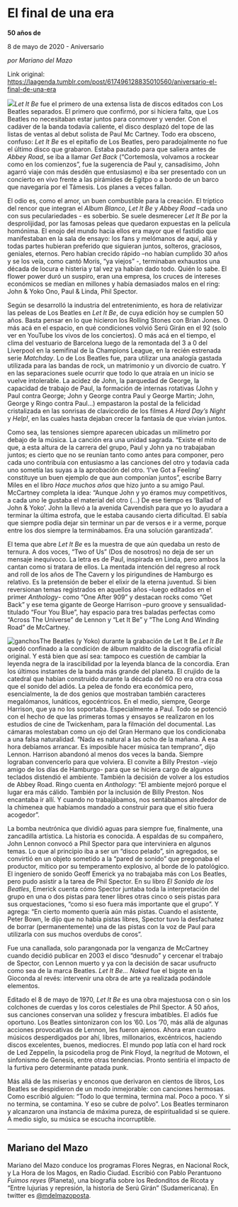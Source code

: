 # El final de una era

**50 años de**

8 de mayo de 2020 - Aniversario

_por Mariano del Mazo_

Link original: https://laagenda.tumblr.com/post/617496128835010560/aniversario-el-final-de-una-era

![](https://64.media.tumblr.com/11d2ec1004a952c5284b162dc8d36c49/d01e526e8e4fa6a3-75/s500x750/026fc415738e3db55e1fb4fd707fecb52d2caa35.jpg)*Let It Be* fue el primero de una extensa lista de discos editados con Los Beatles separados. El primero que confirmó, por si hiciera falta, que Los Beatles no necesitaban estar juntos para conmover y vender. Con el cadáver de la banda todavía caliente, el disco desplazó del tope de las listas de ventas al debut solista de Paul Mc Cartney. Todo era obsceno, confuso: *Let It Be* es el epitafio de Los Beatles, pero paradojalmente no fue el último disco que grabaron. Estaba pautado para que saliera antes de *Abbey Road*, se iba a llamar *Get Back* (“Cortemosla, volvamos a rockear como en los comienzos”, fue la sugerencia de Paul y, cansadísimo, John agarró viaje con más desdén que entusiasmo) e iba ser presentado con un concierto en vivo frente a las pirámides de Egitpo o a bordo de un barco que navegaría por el Támesis. Los planes a veces fallan.

El odio es, como el amor, un buen combustible para la creación. El tríptico del rencor que integran el *Album Blanco*, *Let It Be* y *Abbey Road* –cada uno con sus peculariedades - es soberbio. Se suele desmerecer *Let It Be* por la desprolijidad, por las famosas peleas que quedaron expuestas en la película homónima. El enojo del mundo hacia ellos era mayor que el fastidio que manifestaban en la sala de ensayo: los fans y melómanos de aquí, allá y todas partes hubieran preferido que siguieran juntos, solteros, graciosos, geniales, eternos. Pero habían crecido rápido –no habían cumplido 30 años y se los veía, como cantó Moris, “ya viejos” -, terminaban exhaustos una década de locura e histeria y tal vez ya habían dado todo. Quién lo sabe. El flower power duró un suspiro, eran una empresa, los cruces de intereses económicos se medían en millones y había demasiados malos en el ring: John & Yoko Ono, Paul & Linda, Phil Spector. 

Según se desarrolló la industria del entretenimiento, es hora de relativizar las peleas de Los Beatles en *Let It Be*, de cuya edición hoy se cumplen 50 años. Basta pensar en lo que hicieron los Rolling Stones con Brian Jones. O más acá en el espacio, en qué condiciones volvió Serú Girán en el 92 (solo ver en YouTube los vivos de los conciertos). O más acá en el tiempo, el clima del vestuario de Barcelona luego de la remontada del 3 a 0 del Liverpool en la semifinal de la Champions League, en la recién estrenada serie *Matchday*. Lo de Los Beatles fue, para utilizar una analogía gastada utilizada para las bandas de rock, un matrimonio y un divorcio de cuatro. Y en las separaciones suele ocurrir que todo lo que atraía en un inicio se vuelve intolerable. La acidez de John, la parquedad de George, la capacidad de trabajo de Paul, la formación de internas rotativas (John y Paul contra George; John y George contra Paul y George Martin; John, George y Ringo contra Paul…) empastaron la postal de la felicidad cristalizada en las sonrisas de clavicordio de los filmes *A Hard Day’s Night* y *Help!*, en las cuales hasta dejaban crecer la fantasía de que vivían juntos. 

Como sea, las tensiones siempre aparecen ubicadas un milímetro por debajo de la música. La canción era una unidad sagrada. “Existe el mito de que, a esta altura de la carrera del grupo, Paul y John ya no trabajaban juntos; es cierto que no se reunían tanto como antes para componer, pero cada uno contribuía con entusiasmo a las canciones del otro y todavía cada uno sometía las suyas a la aprobación del otro. ‘I’ve Got a Feeling’ constituye un buen ejemplo de que aun componían juntos”, escribe Barry Miles en el libro *Hace muchos años* que hizo junto a su amigo Paul. McCartney completa la idea: “Aunque John y yo éramos muy competitivos, a cada uno le gustaba el material del otro (…) De ese tiempo es ‘Ballad of John & Yoko’. John la llevó a la avenida Cavendish para que yo lo ayudara a terminar la última estrofa, que le estaba causando cierta dificultad. El sabía que siempre podía dejar sin terminar un par de versos e ir a verme, porque entre los dos siempre la terminábamos. Era una solución garantizada”.

El tema que abre *Let It Be* es la muestra de que aún quedaba un resto de ternura. A dos voces, “Two of Us” (Dos de nosotros) no deja de ser un mensaje inequívoco. La letra es de Paul, inspirada en Linda, pero ambos la cantan como si tratara de ellos. La mentada intención del regreso al rock and roll de los años de The Cavern y los pirigundines de Hamburgo es relativo. Es la pretensión de beber el elixir de la eterna juventud. Si bien reversionan temas registrados en aquellos años –luego editados en el primer *Anthology*- como “One After 909” y destacan rocks como “Get Back” y ese tema gigante de George Harrison –puro groove y sensualidad- titulado “Four You Blue”, hay espacio para tres baladas perfectas como “Across The Universe” de Lennon y “Let It Be” y “The Long And Winding Road” de McCartney.

![ganchos](https://64.media.tumblr.com/85b40f5eb7d7369a129ee040f2647c22/d01e526e8e4fa6a3-97/s500x750/807f156638a2826741b5b78469fa147d04b88330.jpg)The Beatles (y Yoko) durante la grabación de Let It Be.*Let It Be* quedó confinado a la condición de álbum maldito de la discografía oficial original. Y está bien que así sea: tampoco es cuestión de cambiar la leyenda negra de la irascibilidad por la leyenda blanca de la concordia. Eran los últimos instantes de la banda más grande del planeta. El crujido de la catedral que habían construido durante la década del 60 no era otra cosa que el sonido del adiós. La pelea de fondo era económica pero, esencialmente, la de dos genios que mostraban también caracteres megalómanos, lunáticos, egocéntricos. En el medio, siempre, George Harrison, que ya no los soportaba. Especialmente a Paul. Todo se potenció con el hecho de que las primeras tomas y ensayos se realizaron en los estudios de cine de Twickenham, para la filmación del documental. Las cámaras molestaban como un ojo del Gran Hermano que los condicionaba a una falsa naturalidad. “Nada es natural a las ocho de la mañana. A esa hora debíamos arrancar. Es imposible hacer música tan temprano”, dijo Lennon. Harrison abandonó al menos dos veces la banda. Siempre lograban convencerlo para que volviera. El convite a Billy Preston -viejo amigo de los días de Hamburgo- para que se hiciera cargo de algunos teclados distendió el ambiente. También la decisión de volver a los estudios de Abbey Road. Ringo cuenta en *Anthology*: “El ambiente mejoró porque el lugar era más cálido. También por la inclusión de Billy Preston. Nos encantaba ir allí. Y cuando no trabajábamos, nos sentábamos alrededor de la chimenea que habíamos mandado a construir para que el sitio fuera acogedor”.

La bomba neutrónica que dividió aguas para siempre fue, finalmente, una zancadilla artística. La historia es conocida. A espaldas de su compañero, John Lennon convocó a Phil Spector para que interviniera en algunos temas. Lo que al principio iba a ser un “disco pelado”, sin agregados, se convirtió en un objeto sometido a la “pared de sonido” que pregonaba el productor, mítico por su temperamento explosivo, al borde de lo patológico. El ingeniero de sonido Geoff Emerick ya no trabajaba más con Los Beatles, pero pudo asistir a la tarea de Phil Spector. En su libro *El Sonido de los Beatles*, Emerick cuenta cómo Spector juntaba toda la interpretación del grupo en una o dos pistas para tener libres otras cinco o seis pistas para sus orquestaciones, “como si eso fuera más importante que el grupo”. Y agrega: “En cierto momento quería aún más pistas. Cuando el asistente, Peter Bown, le dijo que no había pistas libres, Spector tuvo la desfachatez de borrar (permanentemente) una de las pistas con la voz de Paul para utilizarla con sus muchos overdubs de coros”.

Fue una canallada, solo parangonada por la venganza de McCartney cuando decidió publicar en 2003 el disco “desnudo” y cercenar el trabajo de Spector, con Lennon muerto y ya con la decisión de sacar usufructo como sea de la marca Beatles. *Let It Be… Naked* fue el bigote en la Gioconda al revés: intervenir una obra de arte ya realizada podándole elementos. 

Editado el 8 de mayo de 1970, *Let It Be* es una obra majestuosa con o sin los colchones de cuerdas y los coros celestiales de Phil Spector. A 50 años, sus canciones conservan una solidez y frescura imbatibles. El adiós fue oportuno. Los Beatles sintonizaron con los ’60. Los ’70, más allá de algunas acciones provocativas de Lennon, les fueron ajenos. Ahora eran cuatro músicos desperdigados por ahí, libres, millonarios, excéntricos, haciendo discos excelentes, buenos, mediocres. El mundo pop latía con el hard rock de Led Zeppelin, la psicodelia prog de Pink Floyd, la negritud de Motown, el sinfonismo de Genesis, entre otras tendencias. Pronto sentiría el impacto de la furtiva pero determinante patada punk.

Más allá de las miserias y enconos que derivaron en cientos de libros, Los Beatles se despidieron de un modo inmejorable: con canciones hermosas. Como escribió alguien: “Todo lo que termina, termina mal. Poco a poco. Y si no termina, se contamina. Y eso se cubre de polvo”. Los Beatles terminaron y alcanzaron una instancia de máxima pureza, de espiritualidad si se quiere. A medio siglo, su música se escucha incorruptible. 

  




---

 Mariano del Mazo
-----------------

 Mariano del Mazo conduce los programas Flores Negras, en Nacional Rock, y La Hora de los Magos, en Radio Ciudad. Escribió con Pablo Perantuono *Fuimos reyes* (Planeta), una biografía sobre los Redonditos de Ricota y “Entre lujurias y represión, la historia de Serú Girán” (Sudamericana). En twitter es [@mdelmazoposta](https://twitter.com/mdelmazoposta).

